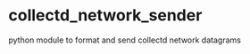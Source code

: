 collectd_network_sender
=======================

python module to format and send collectd network datagrams 

